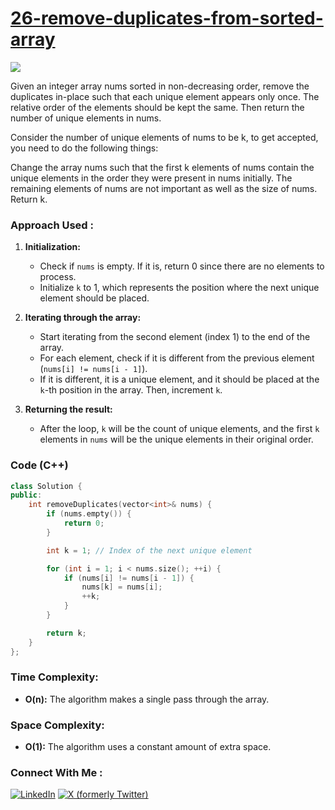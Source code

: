 # [26-remove-duplicates-from-sorted-array](https://leetcode.com/problems/remove-duplicates-from-sorted-array/)

![](https://badgen.net/badge/Level/Medium/green)

Given an integer array nums sorted in non-decreasing order, remove the duplicates in-place such that each unique element appears only once. The relative order of the elements should be kept the same. Then return the number of unique elements in nums.

Consider the number of unique elements of nums to be k, to get accepted, you need to do the following things:

Change the array nums such that the first k elements of nums contain the unique elements in the order they were present in nums initially. The remaining elements of nums are not important as well as the size of nums.
Return k.

### Approach Used :
1. **Initialization:**
   - Check if `nums` is empty. If it is, return 0 since there are no elements to process.
   - Initialize `k` to 1, which represents the position where the next unique element should be placed.

2. **Iterating through the array:**
   - Start iterating from the second element (index 1) to the end of the array.
   - For each element, check if it is different from the previous element (`nums[i] != nums[i - 1]`).
   - If it is different, it is a unique element, and it should be placed at the `k`-th position in the array. Then, increment `k`.

3. **Returning the result:**
   - After the loop, `k` will be the count of unique elements, and the first `k` elements in `nums` will be the unique elements in their original order.


### Code (C++)

```cpp
class Solution {
public:
    int removeDuplicates(vector<int>& nums) {
        if (nums.empty()) {
            return 0;
        }

        int k = 1; // Index of the next unique element

        for (int i = 1; i < nums.size(); ++i) {
            if (nums[i] != nums[i - 1]) {
                nums[k] = nums[i];
                ++k;
            }
        }

        return k;
    }
};
```

### Time Complexity:
- **O(n):** The algorithm makes a single pass through the array.

### Space Complexity:
- **O(1):** The algorithm uses a constant amount of extra space.

### Connect With Me : 

<a href="https://www.linkedin.com/in/shivam-ray-b4306524a/" target="_blank"><img src="https://img.shields.io/badge/LinkedIn-0077B5?style=for-the-badge&logo=linkedin&logoColor=white" alt="LinkedIn"></a>
<a href="https://x.com/rai_shivam11/" target="_blank"><img src="https://img.shields.io/badge/Twitter-1DA1F2?style=for-the-badge&logo=twitter&logoColor=white" alt="X (formerly Twitter)">
</a>